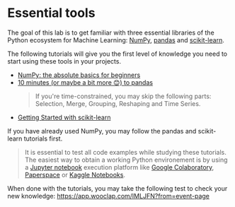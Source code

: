 # Essential tools

The goal of this lab is to get familiar with three essential libraries of the Python ecosystem for Machine Learning: [NumPy](https://numpy.org), [pandas](https://pandas.pydata.org) and [scikit-learn](https://scikit-learn.org).

The following tutorials will give you the first level of knowledge you need to start using these tools in your projects.

- [NumPy: the absolute basics for beginners](https://numpy.org/doc/stable/user/absolute_beginners.html)
- [10 minutes (or maybe a bit more 😊) to pandas](https://pandas.pydata.org/docs/user_guide/10min.html)
  > If you're time-constrained, you may skip the following parts: Selection, Merge, Grouping, Reshaping and Time Series.
- [Getting Started with scikit-learn](https://scikit-learn.org/stable/getting_started.html)

If you have already used NumPy, you may follow the pandas and scikit-learn tutorials first.

> It is essential to test all code examples while studying these tutorials. The easiest way to obtain a working Python environement is by using a [Jupyter notebook](https://jupyter.org/) execution platform like [Google Colaboratory](https://colab.research.google.com/), [Paperspace](https://www.paperspace.com/notebooks) or [Kaggle Notebooks](https://www.kaggle.com/code).

When done with the tutorials, you may take the following test to check your new knowledge: <https://app.wooclap.com/IMLJFN?from=event-page>
